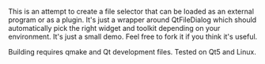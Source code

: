 This is an attempt to create a file selector that can be loaded as an external
program or as a plugin. It's just a wrapper around QtFileDialog which should
automatically pick the right widget and toolkit depending on your environment.
It's just a small demo. Feel free to fork it if you think it's useful.

Building requires qmake and Qt development files. Tested on Qt5 and Linux.
